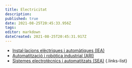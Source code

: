 ```yaml
---
title: Electricitat
description: 
published: true
date: 2021-08-25T20:45:33.956Z
tags: 
editor: markdown
dateCreated: 2021-08-25T20:45:31.917Z
---
```


 - [Instal·lacions elèctriques i automàtiques (IEA)](iea) 
 - [Automatització i robòtica industrial (ARI)](ari) 
 - [Sistemes electrotècnics i automatitzats (SEA)](sea) 
  {.links-list}